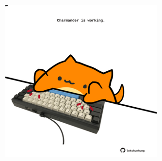 <!-- built at 20/05/2025, 12:00:43 UTC -->
<p align="center">
  <img width="500" height="500" src="./ReadmeImage.svg">
</p>
